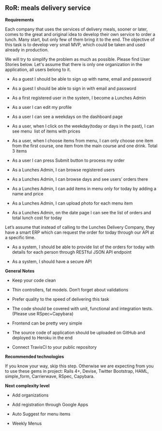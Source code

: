 ## RoR: meals delivery service

**Requirements** 

Each company that uses the services of delivery meals, sooner or later, comes to the great and original idea to develop their own service to order a lunch. Many start, but only few of them bring it to the end. The objective of this task is to develop very small MVP, which could be taken and used already in production.

We will try to simplify the problem as much as possible. Please find User Stories below. Let's assume that there is only one organization in the application, all users belong to it.

- As a guest I should be able to sign up with name, email and password

- As a guest I should be able to sign in with email and password

- As a first registered user in the system, I become a Lunches Admin

- As a user I can edit my profile

- As a user I can see a weekdays on the dashboard page

- As a user, when I click on the weekday(today or days in the past), I can see menu ­ list of items with prices

- As a user, when I choose items from menu, I can only choose one item from the first
course, one item from the main course and one drink. Total 3 items

- As a user I can press Submit button to process my order

- As a Lunches Admin, I can browse registered users

- As a Lunches Admin, I can browse days and see users’ orders there

- As a Lunches Admin, I can add items in menu only for today by adding a name and
price

- As a Lunches Admin, I can upload photo for each menu item

- As a Lunches Admin, on the date page I can see the list of orders and total lunch cost for today

Let’s assume that instead of calling to the Lunches Delivery Company, they have a smart ERP which can request the order for today through our API at a specific time.

- As a system, I should be able to provide list of the orders for today with details for each person through RESTful JSON API endpoint

- As a system, I should have a secure API

**General Notes**

- Keep your code clean

- Thin controllers, fat models. Don’t forget about validations

- Prefer quality to the speed of delivering this task

- The code should be covered with unit, functional and integration tests. (Please use RSpec+Capybara)

- Front­end can be pretty very simple

- The source code of application should be uploaded on GitHub and deployed to
Heroku in the end

- Connect Travis­CI to your public repository

**Recommended technologies**

If you know your way, skip this step. ​Otherwise we are expecting from you to use these gems in project: Rails 4+, Devise, Twitter Bootstrap, HAML, simple_form, Carrierwave, RSpec, Capybara.

**Next complexity level**

- Add organizations

- Add registration through Google Apps

- Auto Suggest for menu items

- Weekly Menus